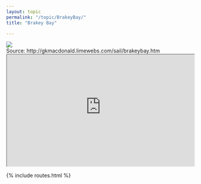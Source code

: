 ```yaml
---
layout: topic
permalink: "/topic/BrakeyBay/"
title: "Brakey Bay"

---
```


<img class="chartsegment" src="Images/BrakeyBay.jpg">

<div class="item">
Source: http://gkmacdonald.limewebs.com/sail/brakeybay.htm
<iframe src="http://gkmacdonald.limewebs.com/sail/brakeybay.htm" width=100% height="300" name="brakey1" frameborder="1" scrolling=yes ></iframe>
</div>

{% include routes.html %}

